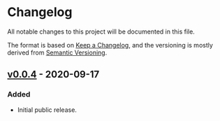 # Changelog
All notable changes to this project will be documented in this file.

The format is based on [Keep a Changelog](https://keepachangelog.com/en/1.0.0/),
and the versioning is mostly derived from [Semantic Versioning](https://semver.org/spec/v2.0.0.html).

## [v0.0.4] - 2020-09-17
### Added
- Initial public release.

[v0.0.4]: https://github.com/interpretml/slicer/releases/tag/v0.0.4